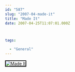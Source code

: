 ```yaml
---
id: "587"
slug: "2007-04-made-it"
title: "Made It"
date: 2007-04-25T11:07:01.000Z



tags:

  - "General"
---
```

<div class="sqs-html-content">
  <div style="float: left; margin-right: 10px; margin-bottom: 10px;"> <a href="http://www.flickr.com/photos/mclazarus/472480442/" title="Made It"><img src="http://farm1.static.flickr.com/231/472480442_d3d2ba8aee_m.jpg" alt="Made It" style="border: solid 2px #000000;" /></a>
</div>
<p><br clear="all" /></p>
</div>

